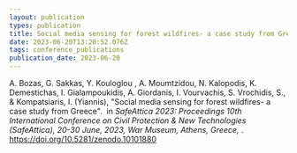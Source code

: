 ```yaml
---
layout: publication
types: publication
title: Social media sensing for forest wildfires- a case study from Greece
date: 2023-06-20T13:20:52.076Z
tags: conference_publications
publication_date: 2023-06-20
---
```

<!--StartFragment-->

Α. Bozas, G. Sakkas, Y. Kouloglou , A. Moumtzidou, N. Kalopodis, K. Demestichas, I. Gialampoukidis, A. Giordanis, I. Vourvachis, S. Vrochidis, S., & Kompatsiaris, I. (Yiannis), "Social media sensing for forest wildfires- a case study from Greece".  in *SafeAttica 2023: Proceedings 10th International Conference on Civil Protection & New Technologies (SafeAttica), 20-30 June, 2023, War Museum, Athens, Greece,* . <https://doi.org/10.5281/zenodo.10101880>

<!--EndFragment-->